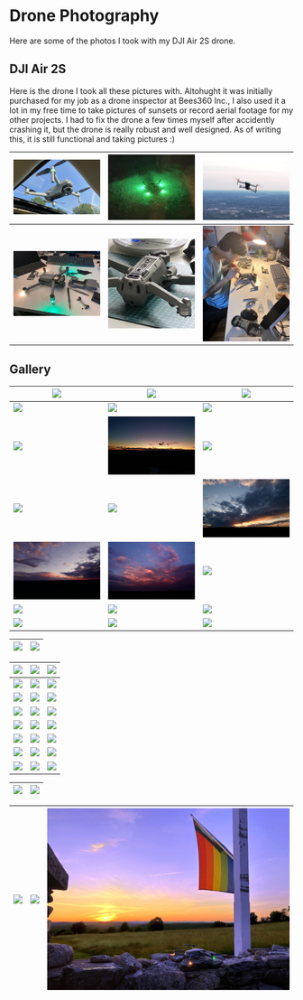 # Drone Photography

Here are some of the photos I took with my DJI Air 2S drone.

## DJI Air 2S

Here is the drone I took all these pictures with. Altohught it was initially purchased for my job as a drone inspector at Bees360 Inc., I also used it a lot in my free time to take pictures of sunsets or record aerial footage for my other projects. I had to fix the drone a few times myself after accidently crashing it, but the drone is really robust and well designed. As of writing this, it is still functional and taking pictures :)

|<img src="drone/drone_00.jpg">|<img src="drone/drone_01.jpg">|<img src="drone/drone_02.jpg">|
|-|-|-|
|<img src="drone/drone_04.jpg">|<img src="drone/drone_05.jpg">|<img src="drone/drone_06.jpg">|

## Gallery

|<img src="supp/snow_01.jpg">|<img src="supp/snow_02.jpg">|<img src="supp/snow_03.jpg">|
|-|-|-|
|<img src="supp/nagog_1.jpg">|<img src="supp/nagog_2.jpg">|<img src="supp/nagog_3.jpg">|
|<img src="supp/nara_0_0.jpg">|<img src="supp/nara_0_2.jpg">|<img src="supp/nara_1_2.jpg">|
|<img src="supp/cloud_0.jpg">|<img src="supp/cloud_2.jpg">|<img src="supp/cloud_5.jpg">|
|<img src="supp/cloud_4.jpg">|<img src="supp/cloud_1.jpg">|<img src="supp/cloud_6.jpg">|
|<img src="supp/sun_05.jpg">|<img src="supp/sun_04.jpg">|<img src="supp/sun_06.jpg">|
|<img src="supp/sun_02.jpg">|<img src="supp/sun_01.jpg">|<img src="supp/sun_00.jpg">|

|<img src="supp/hill_w_01.jpg">|<img src="supp/hill_w_02.JPG">|
|-|-|

|<img src="supp/hill_00.jpg">|<img src="supp/hill_01.jpg">|<img src="supp/hill_02.jpg">|
|-|-|-|
|<img src="supp/house_00.jpg">|<img src="supp/house_01.jpg">|<img src="supp/house_02.jpg">|
|<img src="supp/house_07.jpg">|<img src="supp/house_06.jpg">|<img src="supp/house_05.jpg">|
|<img src="supp/islands_00.jpg">|<img src="supp/islands_03.jpg">|<img src="supp/islands_02.jpg">|
|<img src="supp/cove_01.jpg">|<img src="supp/trip_01.jpg">|<img src="supp/trip_02.jpg">|
|<img src="supp/beach_03.jpg">|<img src="supp/beach_00.jpg">|<img src="supp/beach_01.jpg">|
|<img src="supp/bc_vert_00.jpg">|<img src="supp/bc_vert_01.jpg">|<img src="supp/bc_vert_02.jpg">|
|<img src="supp/beach_05.jpg">|<img src="supp/bc_00.jpg">|<img src="supp/bc_01.jpg">|

|<img src="supp/vert_00.jpg">|<img src="supp/vert_01.jpg">|
|-|-|

|<img src="supp/g_00.jpg">|<img src="supp/ab_00.jpg">|<img src="supp/hill_g_01.jpg">|
|-|-|-|